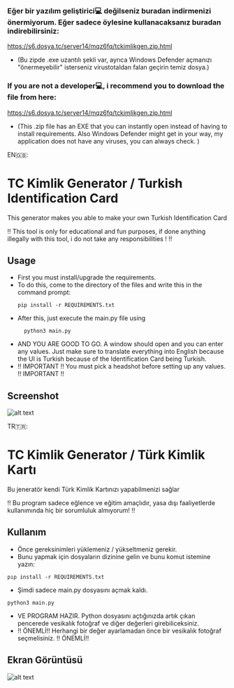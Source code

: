 ### Eğer bir yazılım geliştirici‍💻 değilseniz buradan indirmenizi önermiyorum. Eğer sadece öylesine kullanacaksanız buradan indirebilirsiniz:
https://s6.dosya.tc/server14/mqz6fq/tckimlikgen.zip.html
- (Bu zipde .exe uzantılı şekli var, ayrıca Windows Defender açmanızı "önermeyebilir" isterseniz virustotaldan falan geçirin temiz dosya.)

### If you are not a developer‍💻, i recommend you to download the file from here:
https://s6.dosya.tc/server14/mqz6fq/tckimlikgen.zip.html
- (This .zip file has an EXE that you can instantly open instead of having to install requirements. Also Windows Defender might get in your way,
 my application does not have any viruses, you can always check. )

EN🇬🇧:
# TC Kimlik Generator / Turkish Identification Card
This generator makes you able to make your own Turkish Identification Card

‼️ This tool is only for educational and fun purposes, if done anything illegally with this tool,
i do not take any responsibilities ! ‼️

Usage
--------
- First you must install/upgrade the requirements.
- To do this, come to the directory of the files and write this in the command prompt:
  ```
  pip install -r REQUIREMENTS.txt
  ```
- After this, just execute the main.py file using 
  ```
    python3 main.py
  ```
- AND YOU ARE GOOD TO GO. A window should open and you can enter any values. Just make sure to translate everything into English 
because the UI is Turkish because of the Identification Card being Turkish.
- !! IMPORTANT !! You must pick a headshot before setting up any values. !! IMPORTANT !!

Screenshot
--------
![alt text](https://i.imgur.com/CQtcGzq.png)



TR🇹🇷:
# TC Kimlik Generator / Türk Kimlik Kartı
Bu jeneratör kendi Türk Kimlik Kartınızı yapabilmenizi sağlar

‼️ Bu program sadece eğlence ve eğitim amaçlıdır, yasa dışı faaliyetlerde kullanımında hiç bir
sorumluluk almıyorum! ‼️

Kullanım
--------
- Önce gereksinimleri yüklemeniz / yükseltmeniz gerekir.
- Bunu yapmak için dosyaların dizinine gelin ve bunu komut istemine yazın:
```
pıp install -r REQUIREMENTS.txt
```
- Şimdi sadece main.py dosyasını açmak kaldı.
```
python3 main.py
```
- VE PROGRAM HAZIR. Python dosyasını açtığınızda artık çıkan pencerede vesikalık fotoğraf ve diğer değerleri girebiliceksiniz.
- !! ÖNEMLİ!! Herhangi bir değer ayarlamadan önce bir vesikalık fotoğraf seçmelisiniz. !! ÖNEMLİ!!

Ekran Görüntüsü
--------
![alt text](https://i.imgur.com/CQtcGzq.png)

